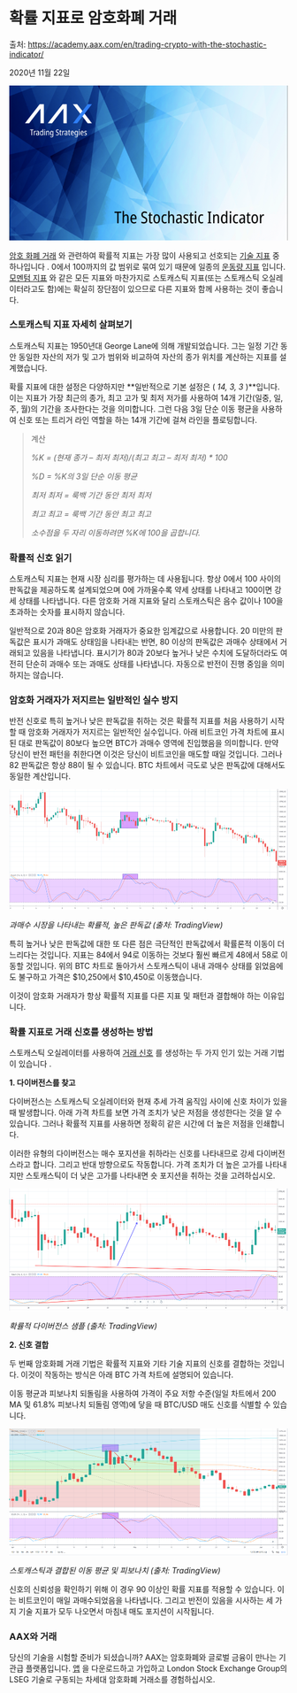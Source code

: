 # 확률 지표로 암호화폐 거래

출처: https://academy.aax.com/en/trading-crypto-with-the-stochastic-indicator/



2020년 11월 22일

![img](.\images\Screenshot-2020-11-30-at-4.00.16-PM-768x426.png)

[암호 화폐 거래](https://academy.aax.com/en/applying-elliot-wave-in-crypto-trading/) 와 관련하여 확률적 지표는 가장 많이 사용되고 선호되는 [기술 지표](https://academy.aax.com/en/trading-the-cci-indicator-on-the-crypto-markets/) 중 하나입니다 . 0에서 100까지의 값 범위로 묶여 있기 때문에 일종의 [운동량 지표](https://academy.aax.com/en/trading-the-momentum-indicator/) 입니다. [모멘텀 지표](https://academy.aax.com/en/trading-the-momentum-indicator/) 와 같은 모든 지표와 마찬가지로 스토캐스틱 지표(또는 스토캐스틱 오실레이터라고도 함)에는 확실히 장단점이 있으므로 다른 지표와 함께 사용하는 것이 좋습니다.

### **스토캐스틱 지표 자세히 살펴보기**

스토캐스틱 지표는 1950년대 George Lane에 의해 개발되었습니다. 그는 일정 기간 동안 동일한 자산의 저가 및 고가 범위와 비교하여 자산의 종가 위치를 계산하는 지표를 설계했습니다.

확률 지표에 대한 설정은 다양하지만 **일반적으로 기본 설정은 ( *14, 3, 3* )**입니다. 이는 지표가 가장 최근의 종가, 최고 고가 및 최저 저가를 사용하여 14개 기간(일중, 일, 주, 월)의 기간을 조사한다는 것을 의미합니다. 그런 다음 3일 단순 이동 평균을 사용하여 신호 또는 트리거 라인 역할을 하는 14개 기간에 걸쳐 라인을 플로팅합니다.

> 계산
>
> *%K = (현재 종가 – 최저 최저)/(최고 최고 – 최저 최저) \* 100*
>
> *%D = %K의 3일 단순 이동 평균*
>
> *최저 최저 = 룩백 기간 동안 최저 최저*
>
> *최고 최고 = 룩백 기간 동안 최고 최고*
>
> *소수점을 두 자리 이동하려면 %K에 100을 곱합니다.*

### **확률적 신호 읽기**

스토캐스틱 지표는 현재 시장 심리를 평가하는 데 사용됩니다. 항상 0에서 100 사이의 판독값을 제공하도록 설계되었으며 0에 가까울수록 약세 상태를 나타내고 100이면 강세 상태를 나타냅니다. 다른 암호화 거래 지표와 달리 스토캐스틱은 음수 값이나 100을 초과하는 숫자를 표시하지 않습니다.

일반적으로 20과 80은 암호화 거래자가 중요한 임계값으로 사용합니다. 20 미만의 판독값은 표시가 과매도 상태임을 나타내는 반면, 80 이상의 판독값은 과매수 상태에서 거래되고 있음을 나타냅니다. 표시기가 80과 20보다 높거나 낮은 수치에 도달하더라도 여전히 단순히 과매수 또는 과매도 상태를 나타냅니다. 자동으로 반전이 진행 중임을 의미하지는 않습니다.

### **암호화 거래자가 저지르는 일반적인 실수 방지**

반전 신호로 특히 높거나 낮은 판독값을 취하는 것은 확률적 지표를 처음 사용하기 시작할 때 암호화 거래자가 저지르는 일반적인 실수입니다. 아래 비트코인 가격 차트에 표시된 대로 판독값이 80보다 높으면 BTC가 과매수 영역에 진입했음을 의미합니다. 만약 당신이 반전 패턴을 취한다면 이것은 당신이 비트코인을 매도할 때일 것입니다. 그러나 82 판독값은 항상 88이 될 수 있습니다. BTC 차트에서 극도로 낮은 판독값에 대해서도 동일한 계산입니다.

![img](.\images\aax2.png)

*과매수 시장을 나타내는 확률적, 높은 판독값 (출처: TradingView)*

특히 높거나 낮은 판독값에 대한 또 다른 점은 극단적인 판독값에서 확률론적 이동이 더 느리다는 것입니다. 지표는 84에서 94로 이동하는 것보다 훨씬 빠르게 48에서 58로 이동할 것입니다. 위의 BTC 차트로 돌아가서 스토캐스틱이 내내 과매수 상태를 읽었음에도 불구하고 가격은 $10,250에서 $10,450로 이동했습니다.

이것이 암호화 거래자가 항상 확률적 지표를 다른 지표 및 패턴과 결합해야 하는 이유입니다.

### **확률 지표로 거래 신호를 생성하는 방법**

스토캐스틱 오실레이터를 사용하여 [거래 신호](https://academy.aaxpro.com/en/crypto-trading-signals/) 를 생성하는 두 가지 인기 있는 거래 기법이 있습니다 .

**1. 다이버전스를 찾고**

다이버전스는 스토캐스틱 오실레이터와 현재 추세 가격 움직임 사이에 신호 차이가 있을 때 발생합니다. 아래 가격 차트를 보면 가격 조치가 낮은 저점을 생성한다는 것을 알 수 있습니다. 그러나 확률적 지표를 사용하면 정확히 같은 시간에 더 높은 저점을 인쇄합니다.

이러한 유형의 다이버전스는 매수 포지션을 취하라는 신호를 나타내므로 강세 다이버전스라고 합니다. 그리고 반대 방향으로도 작동합니다. 가격 조치가 더 높은 고가를 나타내지만 스토캐스틱이 더 낮은 고가를 나타내면 숏 포지션을 취하는 것을 고려하십시오.

![img](.\images\aax3.png)

*확률적 다이버전스 샘플 (출처: TradingView)*

**2. 신호 결합**

두 번째 암호화폐 거래 기법은 확률적 지표와 기타 기술 지표의 신호를 결합하는 것입니다. 이것이 작동하는 방식은 아래 BTC 가격 차트에 설명되어 있습니다.

이동 평균과 피보나치 되돌림을 사용하여 가격이 주요 저항 수준(일일 차트에서 200 MA 및 61.8% 피보나치 되돌림 영역)에 닿을 때 BTC/USD 매도 신호를 식별할 수 있습니다.

![img](.\images\aax4.png)

*스토캐스틱과 결합된 이동 평균 및 피보나치 (출처: TradingView)*

신호의 신뢰성을 확인하기 위해 이 경우 90 이상인 확률 지표를 적용할 수 있습니다. 이는 비트코인이 매일 과매수되었음을 나타냅니다. 그리고 반전이 있음을 시사하는 세 가지 기술 지표가 모두 나오면서 마침내 매도 포지션이 시작됩니다.

### AAX와 거래

당신의 기술을 시험할 준비가 되셨습니까? AAX는 암호화폐와 글로벌 금융이 만나는 기관급 플랫폼입니다. [앱](https://smart.link/02ch90m8sfnh5) 을 다운로드하고 가입하고 London Stock Exchange Group의 LSEG 기술로 구동되는 차세대 암호화폐 거래소를 경험하십시오.